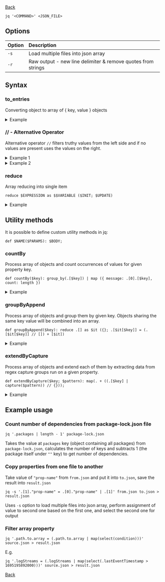 [Back](../../README.md)

`jq '<COMMAND>' <JSON_FILE>`

## Options

| Option | Description                                                  |
|:-------|:-------------------------------------------------------------|
| `-s`   | Load multiple files into json array                          |
| `-r`   | Raw output - new line delimiter & remove quotes from strings |

## Syntax

### to_entries

Converting object to array of { key, value } objects

<details>
<summary>Example</summary>

Input:

```json
{
  "name": "John",
  "surname": "Doe",
  "age": 36
}
```

Command: `to_entries`

Output:

```json
[
  {
    "key": "name",
    "value": "John"
  },
  {
    "key": "surname",
    "value": "Doe"
  },
  {
    "key": "age",
    "value": 36
  }
]
```

</details>

### // - Alternative Operator

Alternative operator `//` filters truthy values from the left side and if no values are present uses the values on the
right.

<details>
<summary>Example 1</summary>

Input:

```json
{
  "name": "John",
  "surname": "Doe",
  "email": "john.doe@test.com",
  "age": 36
}
```

Command: `{ login: (.login //.email // "missing")  }`

Output:

```json
{
  "login": "john.doe@test.com"
}
```

</details>

<details>
<summary>Example 2</summary>

Input:

```json
{
  "name": "John",
  "surname": "Doe",
  "age": 36
}
```

Command: `{ login: (.login //.email // "missing")  }`

Output:

```json
{
  "login": "missing"
}
```

</details>

### reduce

Array reducing into single item

`reduce $EXPRESSION as $$VARIABLE ($INIT; $UPDATE)`

<details>
<summary>Example</summary>

Input:

```json
[
  1,
  2,
  3,
  4,
  5
]
```

Command: `reduce .[] as $it (0; . + $it)`

Output:
```json
15
```

</details>

## Utility methods

It is possible to define custom utility methods in jq:

`def $NAME($PARAMS): $BODY;`

### countBy

Process array of objects and count occurrences of values for given property key.

```
def countBy($key): group_by(.[$key]) | map ({ message: .[0].[$key], count: length })
```

<details>
<summary>Example</summary>

Input:

```json
[
  {
    "group": "A",
    "content": "foo"
  },
  {
    "group": "A",
    "content": "bar"
  },
  {
    "group": "B",
    "content": "foo"
  },
  {
    "group": "B",
    "content": "baz"
  },
  {
    "group": "C",
    "content": "bar"
  },
  {
    "group": "C",
    "content": "baz"
  }
]
```

Command: `countBy("content")`

Output:

```json
[
  {
    "message": "bar",
    "count": 2
  },
  {
    "message": "baz",
    "count": 2
  },
  {
    "message": "foo",
    "count": 2
  }
]
```

</details>

### groupByAppend

Process array of objects and group them by given key. Objects sharing the same key value will be combined into an array.

```
def groupByAppend($key): reduce .[] as $it ({}; .[$it[$key]] = (.[$it[$key]] // []) + [$it])
```

<details>
<summary>Example</summary>

Input:

```json
[
  {
    "group": "A",
    "content": "foo"
  },
  {
    "group": "A",
    "content": "bar"
  },
  {
    "group": "B",
    "content": "foo"
  },
  {
    "group": "B",
    "content": "baz"
  },
  {
    "group": "C",
    "content": "bar"
  },
  {
    "group": "C",
    "content": "baz"
  }
]
```

Command: `groupByAppend("group")`

Output:

```json
{
  "A": [
    {
      "group": "A",
      "content": "foo"
    },
    {
      "group": "A",
      "content": "bar"
    }
  ],
  "B": [
    {
      "group": "B",
      "content": "foo"
    },
    {
      "group": "B",
      "content": "baz"
    }
  ],
  "C": [
    {
      "group": "C",
      "content": "bar"
    },
    {
      "group": "C",
      "content": "baz"
    }
  ]
}
```

</details>

### extendByCapture

Process array of objects and extend each of them by extracting data from regex capture groups run on a given property.

```
def extendByCapture($key; $pattern): map(. + ((.[$key] | capture($pattern)) // {}));
```

<details>
<summary>Example</summary>

Input:

```json
[
  {
    "msg": "Error [A] Because foo",
    "time": 1
  },
  {
    "msg": "Error [B] Because foo",
    "time": 2
  },
  {
    "msg": "Error [C] Because foo",
    "time": 3
  },
  {
    "msg": "Error [A] whatever something else",
    "time": 4
  },
  {
    "msg": "Error [B] Because bar",
    "time": 5
  }
]
```

Command: `extendByCapture("msg"; "Error \\[(?<type>.*)] Because (?<reason>.*)")`

Output:

```json
[
  {
    "msg": "Error [A] Because foo",
    "time": 1,
    "type": "A",
    "reason": "foo"
  },
  {
    "msg": "Error [B] Because foo",
    "time": 2,
    "type": "B",
    "reason": "foo"
  },
  {
    "msg": "Error [C] Because foo",
    "time": 3,
    "type": "C",
    "reason": "foo"
  },
  {
    "msg": "Error [A] whatever something else",
    "time": 4
  },
  {
    "msg": "Error [B] Because bar",
    "time": 5,
    "type": "B",
    "reason": "bar"
  }
]

```

</details>

## Example usage

### Count number of dependencies from package-lock.json file

```
jq '.packages | length - 1' package-lock.json
```

Takes the value at `packages` key (object containing all packages) from `package-lock.json`, calculates the number of
keys and subtracts 1 (the package itself under `""` key) to get number of dependencies.

### Copy properties from one file to another

Take value of `"prop-name"` from `from.json` and put it into `to.json`, save the result into `result.json`

```
jq -s '.[1]."prop-name" = .[0]."prop-name" | .[1]' from.json to.json > result.json
```

Uses `-s` option to load multiple files into json array, perform assignment of value to second one based on the first
one, and select the second one for output

### Filter array property

```
jq '.path.to.array = (.path.to.array | map(select(condition)))' source.json > result.json
```

E.g.

```
jq '.logStreams = (.logStreams | map(select(.lastEventTimestamp > 1695195892000)))' source.json > result.json
```

[Back](../../README.md)
